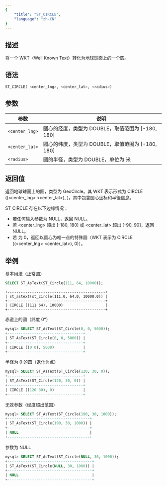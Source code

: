 ```yaml
---
{
    "title": "ST_CIRCLE",
    "language": "zh-CN"
}
---
```


## 描述

将一个 WKT（Well Known Text）转化为地球球面上的一个圆。

## 语法

```sql
ST_CIRCLE( <center_lng>, <center_lat>, <radius>)
```
## 参数

| 参数 | 说明 |
| -- | -- |
| `<center_lng>` | 	圆心的经度，类型为 DOUBLE，取值范围为 [-180, 180] |
| `<center_lat>` |	圆心的纬度，类型为 DOUBLE，取值范围为 [-180, 180] |
| `<radius>` | 	圆的半径，类型为 DOUBLE，单位为 米|


## 返回值

返回地球球面上的圆，类型为 GeoCircle。其 WKT 表示形式为 CIRCLE ((<center_lng> <center_lat>), <radius>)，其中包含圆心坐标和半径信息。

ST_CIRCLE 存在以下边缘情况：

- 若任何输入参数为 NULL，返回 NULL。
- 若 <center_lng> 超出 [-180, 180] 或 <center_lat> 超出 [-90, 90]，返回 NULL。
- 若 <radius> 为 0，返回以圆心为唯一点的特殊圆（WKT 表示为 CIRCLE ((<center_lng> <center_lat>), 0)）。

## 举例

基本用法（正常圆）

```sql
SELECT ST_AsText(ST_Circle(111, 64, 10000));
```

```text
+--------------------------------------------+
| st_astext(st_circle(111.0, 64.0, 10000.0)) |
+--------------------------------------------+
| CIRCLE ((111 64), 10000)                   |
+--------------------------------------------+
```

赤道上的圆（纬度 0°）

```sql
mysql> SELECT ST_AsText(ST_Circle(0, 0, 5000));
+----------------------------------+
| ST_AsText(ST_Circle(0, 0, 5000)) |
+----------------------------------+
| CIRCLE ((0 0), 5000)             |
+----------------------------------+
```


半径为 0 的圆（退化为点）

```sql
mysql> SELECT ST_AsText(ST_Circle(120, 30, 0));
+----------------------------------+
| ST_AsText(ST_Circle(120, 30, 0)) |
+----------------------------------+
| CIRCLE ((120 30), 0)             |
+----------------------------------+
```

无效参数（经度超出范围）

```sql
mysql> SELECT ST_AsText(ST_Circle(190, 30, 1000));
+-------------------------------------+
| ST_AsText(ST_Circle(190, 30, 1000)) |
+-------------------------------------+
| NULL                                |
+-------------------------------------+
```

参数为 NULL

```sql
mysql> SELECT ST_AsText(ST_Circle(NULL, 30, 1000));
+--------------------------------------+
| ST_AsText(ST_Circle(NULL, 30, 1000)) |
+--------------------------------------+
| NULL                                 |
+--------------------------------------+
```